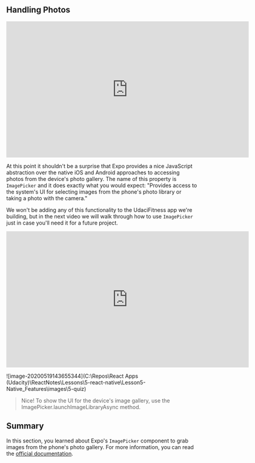 ## Handling Photos



<iframe allowfullscreen="1" allow="accelerometer; autoplay; encrypted-media; gyroscope; picture-in-picture" title="YouTube video player" src="https://www.youtube.com/embed/WVCmP3-0_ic?showinfo=0&amp;rel=0&amp;autohide=1&amp;vq=hd720&amp;hl=en-us&amp;cc_load_policy=0&amp;enablejsapi=1&amp;origin=https%3A%2F%2Fclassroom.udacity.com&amp;widgetid=437" id="widget438" width="640" height="360" frameborder="0"></iframe>



At this point it shouldn't be a surprise that Expo provides a nice  JavaScript abstraction over the native iOS and Android approaches to  accessing photos from the device's photo gallery. The name of this  property is `ImagePicker` and it does exactly what you would  expect: "Provides access to the system's UI for selecting images from  the phone's photo library or taking a photo with the camera."

We won't be adding any of this functionality to the UdaciFitness app  we're building, but in the next video we will walk through how to use `ImagePicker` just in case you'll need it for a future project. 



<iframe allowfullscreen="1" allow="accelerometer; autoplay; encrypted-media; gyroscope; picture-in-picture" title="YouTube video player" src="https://www.youtube.com/embed/fAqI8iGAgiQ?showinfo=0&amp;rel=0&amp;autohide=1&amp;vq=hd720&amp;hl=en-us&amp;cc_load_policy=0&amp;enablejsapi=1&amp;origin=https%3A%2F%2Fclassroom.udacity.com&amp;widgetid=439" id="widget440" width="640" height="360" frameborder="0"></iframe>

![image-20200519143655344](C:\Repos\React Apps (Udacity)\ReactNotes\Lessons\5-react-native\Lesson5-Native_Features\images\5-quiz)

> Nice! To show the UI for the device's image gallery, use the ImagePicker.launchImageLibraryAsync method.

## Summary

In this section, you learned about Expo's `ImagePicker` component to grab images from the phone's photo gallery. For more information, you can read the [official documentation](https://docs.expo.io/versions/latest/sdk/imagepicker.html).